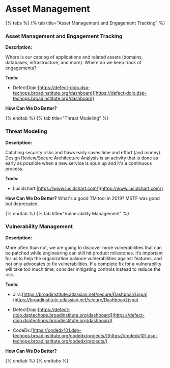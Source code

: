 # Asset Management

{% tabs %}
{% tab title="Asset Management and Engagement Tracking" %}

### Asset Management and Engagement Tracking

**Description:**

Where is our catalog of applications and related assets (domains, databases, infrastructure, and more). Where do we keep track of engagements?

**Tools:**
* DefectDojo:[https://defect-dojo.dsp-techops.broadinstitute.org/dashboard](https://defect-dojo.dsp-techops.broadinstitute.org/dashboard)

**How Can We Do Better?**

{% endtab %}
{% tab title="Threat Modeling" %}

### Threat Modeling

**Description:**

Catching security risks and flaws early saves time and effort (and money). Design Review/Secure Architecture Analysis is an activity that is done as early as possible when a new service is spun up and it's a continuous process. 

**Tools:**
* Lucidchart:[https://www.lucidchart.com/](https://www.lucidchart.com/)

**How Can We Do Better?**
What's a good TM tool in 2019? MSTF was good but deprecated. 	

{% endtab %}
{% tab title="Vulnerability Management" %}

### Vulnerability Management

**Description:**

More often than not, we are going to discover more vulnerabilities that can be patched while engineering can still hit product milestones. It’s important for us to help the organization balance vulnerabilities against features, and not only advocates to fix vulnerabilities. If a complete fix for a vulnerability will take too much time, consider mitigating controls instead to reduce the risk. 

**Tools:**
* Jira:[https://broadinstitute.atlassian.net/secure/Dashboard.jspa](https://broadinstitute.atlassian.net/secure/Dashboard.jspa)

* DefectDojo:[https://defect-dojo.dsptechops.broadinstitute.org/dashboard](https://defect-dojo.dsptechops.broadinstitute.org/dashboard)

* CodeDx:[https://codedx101.dsp-techops.broadinstitute.org/codedx/projects/](https://codedx101.dsp-techops.broadinstitute.org/codedx/projects/)

**How Can We Do Better?**

{% endtab %}
{% endtabs %}